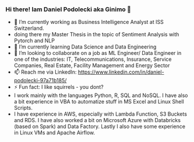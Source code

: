 ### Hi there! Iam Daniel Podolecki aka Ginimo 👋

- 🔭 I’m currently working as Business Intelligence Analyst at ISS Switzerland. 
-  doing there my Master Thesis in the topic of Sentiment Analysis with Pytorch and NLP
- 🌱 I’m currently learning Data Science and Data Engineering
- 👯 I’m looking to collaborate on a job as ML Engineer/ Data Engineer in one of the industries: IT, Telecommunications, Insurance, Service Companies, Real Estate, Facility Management and Energy Sector
- 📫 Reach me via LinkedIn: https://www.linkedin.com/in/daniel-podolecki-97a71b185/
- ⚡ Fun fact: I like squirrels - you dont?
- I work mainly with the languages Python, R, SQL and NoSQL. 
I have also a bit experience in VBA to automatize stuff in MS Excel and Linux Shell Scripts. 
- I have experience in AWS, especially with Lambda Function, S3 Buckets and RDS. I have also worked a bit on Microsoft Azure with Databricks (based on Spark) and Data Factory. Lastly I also have some experience in Linux VMs and Apache Airflow. 
